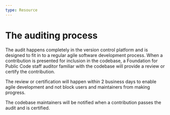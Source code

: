 ```yaml
---
type: Resource
---
```


# The auditing process

The audit happens completely in the version control platform and is designed to fit in to a regular agile software development process. When a contribution is presented for inclusion in the codebase, a Foundation for Public Code staff auditor familiar with the codebase will provide a review or certify the contribution.

The review or certification will happen within 2 business days to enable agile development and not block users and maintainers from making progress.

The codebase maintainers will be notified when a contribution passes the audit and is certified.
